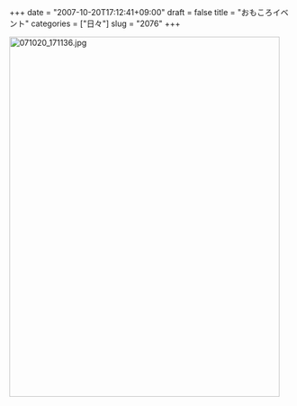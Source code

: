 +++
date = "2007-10-20T17:12:41+09:00"
draft = false
title = "おもころイベント"
categories = ["日々"]
slug = "2076"
+++

<img alt="071020_171136.jpg" class="pict" height="640" src="http://ieiriblog.img.jugem.jp/20071020_374473.jpg" width="480" />
